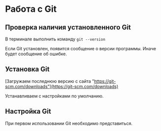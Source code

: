 # Работа с Git

## Проверка наличия установленного Git

В терминале выполнить команду ```git --version```

Если Git установлен, появится сообщение о версии программы. Иначе будет сообщение об ошибке.

## Установка Git

[Загружаем последнюю версию с сайта "https://git-scm.com/downloads"](https://git-scm.com/downloads)

Устанавливаем с настройками по умолчанию.

## Настройка Git

При первом использовании Git необходимо представиться.